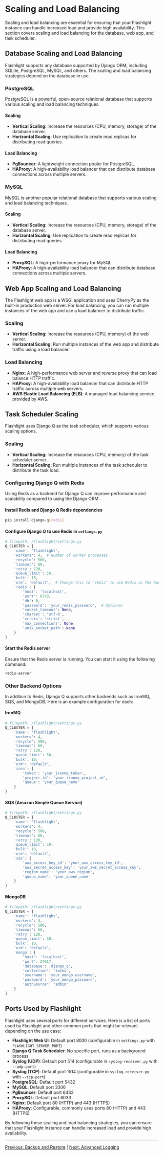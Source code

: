 # Scaling and Load Balancing

Scaling and load balancing are essential for ensuring that your Flashlight instance can handle increased load and provide high availability. This section covers scaling and load balancing for the database, web app, and task scheduler.

## Database Scaling and Load Balancing
Flashlight supports any database supported by Django ORM, including SQLite, PostgreSQL, MySQL, and others. The scaling and load balancing strategies depend on the database in use.

### PostgreSQL
PostgreSQL is a powerful, open-source relational database that supports various scaling and load balancing techniques.

#### Scaling
- **Vertical Scaling**: Increase the resources (CPU, memory, storage) of the database server.
- **Horizontal Scaling**: Use replication to create read replicas for distributing read queries.

#### Load Balancing
- **PgBouncer**: A lightweight connection pooler for PostgreSQL.
- **HAProxy**: A high-availability load balancer that can distribute database connections across multiple servers.

### MySQL
MySQL is another popular relational database that supports various scaling and load balancing techniques.

#### Scaling
- **Vertical Scaling**: Increase the resources (CPU, memory, storage) of the database server.
- **Horizontal Scaling**: Use replication to create read replicas for distributing read queries.

#### Load Balancing
- **ProxySQL**: A high-performance proxy for MySQL.
- **HAProxy**: A high-availability load balancer that can distribute database connections across multiple servers.

## Web App Scaling and Load Balancing
The Flashlight web app is a WSGI application and uses CherryPy as the built-in production web server. For load balancing, you can run multiple instances of the web app and use a load balancer to distribute traffic.

### Scaling
- **Vertical Scaling**: Increase the resources (CPU, memory) of the web server.
- **Horizontal Scaling**: Run multiple instances of the web app and distribute traffic using a load balancer.

### Load Balancing
- **Nginx**: A high-performance web server and reverse proxy that can load balance HTTP traffic.
- **HAProxy**: A high-availability load balancer that can distribute HTTP traffic across multiple web servers.
- **AWS Elastic Load Balancing (ELB)**: A managed load balancing service provided by AWS.

## Task Scheduler Scaling
Flashlight uses Django Q as the task scheduler, which supports various scaling options.

### Scaling
- **Vertical Scaling**: Increase the resources (CPU, memory) of the task scheduler server.
- **Horizontal Scaling**: Run multiple instances of the task scheduler to distribute the task load.

### Configuring Django Q with Redis
Using Redis as a backend for Django Q can improve performance and scalability compared to using the Django ORM.

#### Install Redis and Django Q Redis dependencies
```bash
pip install django-q[redis]
```

#### Configure Django Q to use Redis in `settings.py`
```python
# filepath: /flashlight/settings.py
Q_CLUSTER = {
    'name': 'flashlight',
    'workers': 4,  # Number of worker processes
    'recycle': 500,
    'timeout': 60,
    'retry': 120,
    'queue_limit': 50,
    'bulk': 10,
    'orm': 'default',  # Change this to 'redis' to use Redis as the backend
    'redis': {
        'host': 'localhost',
        'port': 6379,
        'db': 0,
        'password': 'your_redis_password',  # Optional
        'socket_timeout': None,
        'charset': 'utf-8',
        'errors': 'strict',
        'max_connections': None,
        'unix_socket_path': None
    }
}
```

#### Start the Redis server
Ensure that the Redis server is running. You can start it using the following command:
```bash
redis-server
```

### Other Backend Options
In addition to Redis, Django Q supports other backends such as IronMQ, SQS, and MongoDB. Here is an example configuration for each:

#### IronMQ
```python
# filepath: /flashlight/settings.py
Q_CLUSTER = {
    'name': 'flashlight',
    'workers': 4,
    'recycle': 500,
    'timeout': 60,
    'retry': 120,
    'queue_limit': 50,
    'bulk': 10,
    'orm': 'default',
    'iron': {
        'token': 'your_ironmq_token',
        'project_id': 'your_ironmq_project_id',
        'queue': 'your_queue_name'
    }
}
```

#### SQS (Amazon Simple Queue Service)
```python
# filepath: /flashlight/settings.py
Q_CLUSTER = {
    'name': 'flashlight',
    'workers': 4,
    'recycle': 500,
    'timeout': 60,
    'retry': 120,
    'queue_limit': 50,
    'bulk': 10,
    'orm': 'default',
    'sqs': {
        'aws_access_key_id': 'your_aws_access_key_id',
        'aws_secret_access_key': 'your_aws_secret_access_key',
        'region_name': 'your_aws_region',
        'queue_name': 'your_queue_name'
    }
}
```

#### MongoDB
```python
# filepath: /flashlight/settings.py
Q_CLUSTER = {
    'name': 'flashlight',
    'workers': 4,
    'recycle': 500,
    'timeout': 60,
    'retry': 120,
    'queue_limit': 50,
    'bulk': 10,
    'orm': 'default',
    'mongo': {
        'host': 'localhost',
        'port': 27017,
        'database': 'django_q',
        'collection': 'tasks',
        'username': 'your_mongo_username',
        'password': 'your_mongo_password',
        'authSource': 'admin'
    }
}
```

## Ports Used by Flashlight
Flashlight uses several ports for different services. Here is a list of ports used by Flashlight and other common ports that might be relevant depending on the use case:

- **Flashlight Web UI**: Default port 8000 (configurable in `settings.py` with `FLASHLIGHT_SERVER_PORT`)
- **Django Q Task Scheduler**: No specific port, runs as a background process
- **Syslog (UDP)**: Default port 514 (configurable in `syslog-receiver.py` with `--udp-port`)
- **Syslog (TCP)**: Default port 1514 (configurable in `syslog-receiver.py` with `--tcp-port`)
- **PostgreSQL**: Default port 5432
- **MySQL**: Default port 3306
- **PgBouncer**: Default port 6432
- **ProxySQL**: Default port 6033
- **Nginx**: Default port 80 (HTTP) and 443 (HTTPS)
- **HAProxy**: Configurable, commonly uses ports 80 (HTTP) and 443 (HTTPS)

By following these scaling and load balancing strategies, you can ensure that your Flashlight instance can handle increased load and provide high availability.

---

[Previous: Backup and Restore](Backup_and_Restore.md) | [Next: Advanced Logging](Advanced_Logging.md)

